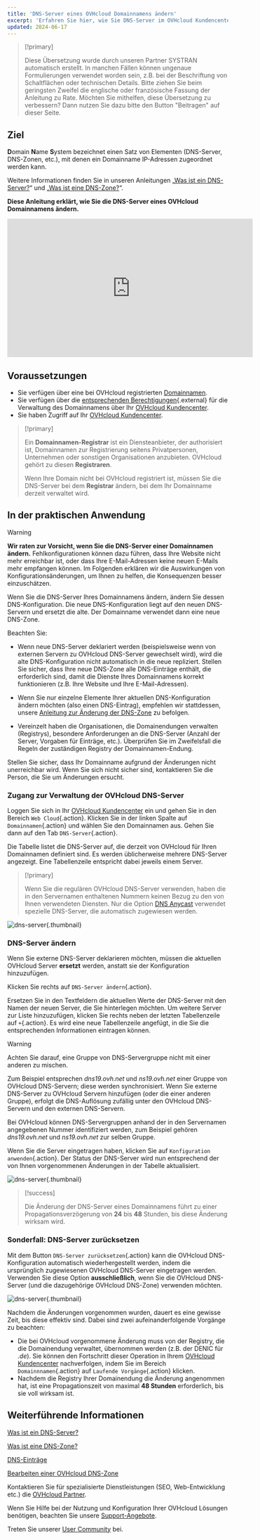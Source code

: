 ```yaml
---
title: 'DNS-Server eines OVHcloud Domainnamens ändern'
excerpt: 'Erfahren Sie hier, wie Sie DNS-Server im OVHcloud Kundencenter bearbeiten'
updated: 2024-06-17
---
```


> [!primary]
>
> Diese Übersetzung wurde durch unseren Partner SYSTRAN automatisch erstellt. In manchen Fällen können ungenaue Formulierungen verwendet worden sein, z.B. bei der Beschriftung von Schaltflächen oder technischen Details. Bitte ziehen Sie beim geringsten Zweifel die englische oder französische Fassung der Anleitung zu Rate. Möchten Sie mithelfen, diese Übersetzung zu verbessern? Dann nutzen Sie dazu bitte den Button "Beitragen" auf dieser Seite.
>

## Ziel

**D**omain **N**ame **S**ystem bezeichnet einen Satz von Elementen (DNS-Server, DNS-Zonen, etc.), mit denen ein Domainname IP-Adressen zugeordnet werden kann.

Weitere Informationen finden Sie in unseren Anleitungen „[Was ist ein DNS-Server?](/pages/web_cloud/domains/dns_server_general_information)“ und „[Was ist eine DNS-Zone?](/pages/web_cloud/domains/dns_zone_general_information)“.

**Diese Anleitung erklärt, wie Sie die DNS-Server eines OVHcloud Domainnamens ändern.**

<iframe width="560" height="315" src="https://www.youtube-nocookie.com/embed/BvrUi26ShzI" frameborder="0" allow="accelerometer; autoplay; clipboard-write; encrypted-media; gyroscope; picture-in-picture" allowfullscreen></iframe>

## Voraussetzungen

- Sie verfügen über eine bei OVHcloud registrierten [Domainnamen](/links/web/domains).
- Sie verfügen über die [entsprechenden Berechtigungen](/pages/account_and_service_management/account_information/managing_contacts){.external} für die Verwaltung des Domainnamens über Ihr [OVHcloud Kundencenter](/links/manager).
- Sie haben Zugriff auf Ihr [OVHcloud Kundencenter](/links/manager).

> [!primary]
>
> Ein **Domainnamen-Registrar** ist ein Diensteanbieter, der authorisiert ist, Domainnamen zur Registrierung seitens Privatpersonen, Unternehmen oder sonstigen Organisationen anzubieten. OVHcloud gehört zu diesen **Registraren**.
>
> Wenn Ihre Domain nicht bei OVHcloud registriert ist, müssen Sie die DNS-Server bei dem **Registrar** ändern, bei dem Ihr Domainname derzeit verwaltet wird.
>

## In der praktischen Anwendung

> [!warning]
>
> **Wir raten zur Vorsicht, wenn Sie die DNS-Server einer Domainnamen ändern.** Fehlkonfigurationen können dazu führen, dass Ihre Website nicht mehr erreichbar ist, oder dass Ihre E-Mail-Adressen keine neuen E-Mails mehr empfangen können. Im Folgenden erklären wir die Auswirkungen von Konfigurationsänderungen, um Ihnen zu helfen, die Konsequenzen besser einzuschätzen.
>

Wenn Sie die DNS-Server Ihres Domainnamens ändern, ändern Sie dessen DNS-Konfiguration. Die neue DNS-Konfiguration liegt auf den neuen DNS-Servern und ersetzt die alte. Der Domainname verwendet dann eine neue DNS-Zone.

Beachten Sie:

- Wenn neue DNS-Server deklariert werden (beispielsweise wenn von externen Servern zu OVHcloud DNS-Server gewechselt wird), wird die alte DNS-Konfiguration nicht automatisch in die neue repliziert. Stellen Sie sicher, dass Ihre neue DNS-Zone alle DNS-Einträge enthält, die erforderlich sind, damit die Dienste Ihres Domainnamens korrekt funktionieren (z.B. Ihre Website und Ihre E-Mail-Adressen).

- Wenn Sie nur einzelne Elemente Ihrer aktuellen DNS-Konfiguration ändern möchten (also einen DNS-Eintrag), empfehlen wir stattdessen, unsere [Anleitung zur Änderung der DNS-Zone](/pages/web_cloud/domains/dns_zone_edit) zu befolgen.

- Vereinzelt haben die Organisationen, die Domainendungen verwalten (Registrys), besondere Anforderungen an die DNS-Server (Anzahl der Server, Vorgaben für Einträge, etc.). Überprüfen Sie im Zweifelsfall die Regeln der zuständigen Registry der Domainnamen-Endung.

Stellen Sie sicher, dass Ihr Domainname aufgrund der Änderungen nicht unerreichbar wird. Wenn Sie sich nicht sicher sind, kontaktieren Sie die Person, die Sie um Änderungen ersucht.

### Zugang zur Verwaltung der OVHcloud DNS-Server

Loggen Sie sich in Ihr [OVHcloud Kundencenter](/links/manager) ein und gehen Sie in den Bereich `Web Cloud`{.action}. Klicken Sie in der linken Spalte auf `Domainnamen`{.action} und wählen Sie den Domainnamen aus. Gehen Sie dann auf den Tab `DNS-Server`{.action}.

Die Tabelle listet die DNS-Server auf, die derzeit von OVHcloud für Ihren Domainnamen definiert sind. Es werden üblicherweise mehrere DNS-Server angezeigt. Eine Tabellenzeile entspricht dabei jeweils einem Server.

> [!primary]
>
> Wenn Sie die regulären OVHcloud DNS-Server verwenden, haben die in den Servernamen enthaltenen Nummern keinen Bezug zu den von Ihnen verwendeten Diensten. Nur die Option [DNS Anycast](/links/web/domains-options) verwendet spezielle DNS-Server, die automatisch zugewiesen werden. 

![dns-server](images/tab.png){.thumbnail}

### DNS-Server ändern

Wenn Sie externe DNS-Server deklarieren möchten, müssen die aktuellen OVHcloud Server **ersetzt** werden, anstatt sie der Konfiguration hinzuzufügen.

Klicken Sie rechts auf `DNS-Server ändern`{.action}.

Ersetzen Sie in den Textfeldern die aktuellen Werte der DNS-Server mit den Namen der neuen Server, die Sie hinterlegen möchten. Um weitere Server zur Liste hinzuzufügen, klicken Sie rechts neben der letzten Tabellenzeile auf `+`{.action}. Es wird eine neue Tabellenzeile angefügt, in die Sie die entsprechenden Informationen eintragen können.

> [!warning]
>
> Achten Sie darauf, eine Gruppe von DNS-Servergruppe nicht mit einer anderen zu mischen. 
>
> Zum Beispiel entsprechen *dns19.ovh.net* und *ns19.ovh.net* einer Gruppe von OVHcloud DNS-Servern; diese werden synchronisiert. Wenn Sie externe DNS-Server zu OVHcloud Servern hinzufügen (oder die einer anderen Gruppe), erfolgt die DNS-Auflösung zufällig unter den OVHcloud DNS-Servern und den externen DNS-Servern.
>
> Bei OVHcloud können DNS-Servergruppen anhand der in den Servernamen angegebenen Nummer identifiziert werden, zum Beispiel gehören *dns19.ovh.net* und *ns19.ovh.net* zur selben Gruppe.
>

Wenn Sie die Server eingetragen haben, klicken Sie auf `Konfiguration anwenden`{.action}. Der Status der DNS-Server wird nun entsprechend der von Ihnen vorgenommenen Änderungen in der Tabelle aktualisiert.

![dns-server](images/edit-dns-servers.png){.thumbnail}

> [!success]
>
> Die Änderung der DNS-Server eines Domainnamens führt zu einer Propagationsverzögerung von **24** bis **48** Stunden, bis diese Änderung wirksam wird.
>

### Sonderfall: DNS-Server zurücksetzen 

Mit dem Button `DNS-Server zurücksetzen`{.action} kann die OVHcloud DNS-Konfiguration automatisch wiederhergestellt werden, indem die ursprünglich zugewiesenen OVHcloud DNS-Server eingetragen werden. Verwenden Sie diese Option **ausschließlich**, wenn Sie die OVHcloud DNS-Server (und die dazugehörige OVHcloud DNS-Zone) verwenden möchten.

![dns-server](images/reset-the-dns-servers.png){.thumbnail}

Nachdem die Änderungen vorgenommen wurden, dauert es eine gewisse Zeit, bis diese effektiv sind. Dabei sind zwei aufeinanderfolgende Vorgänge zu beachten:

- Die bei OVHcloud vorgenommene Änderung muss von der Registry, die die Domainendung verwaltet, übernommen werden (z.B. der DENIC für *.de*). Sie können den Fortschritt dieser Operation in Ihrem [OVHcloud Kundencenter](/links/manager) nachverfolgen, indem Sie im Bereich `Domainnnamen`{.action} auf `Laufende Vorgänge`{.action} klicken.
- Nachdem die Registry Ihrer Domainendung die Änderung angenommen hat, ist eine Propagationszeit von maximal **48 Stunden** erforderlich, bis sie voll wirksam ist.

## Weiterführende Informationen

[Was ist ein DNS-Server?](/pages/web_cloud/domains/dns_server_general_information)

[Was ist eine DNS-Zone?](/pages/web_cloud/domains/dns_zone_general_information)

[DNS-Einträge](/pages/web_cloud/domains/dns_zone_records)

[Bearbeiten einer OVHcloud DNS-Zone](/pages/web_cloud/domains/dns_zone_edit)

Kontaktieren Sie für spezialisierte Dienstleistungen (SEO, Web-Entwicklung etc.) die [OVHcloud Partner](/links/partner).
 
Wenn Sie Hilfe bei der Nutzung und Konfiguration Ihrer OVHcloud Lösungen benötigen, beachten Sie unsere [Support-Angebote](/links/support).
 
Treten Sie unserer [User Community](/links/community) bei.
